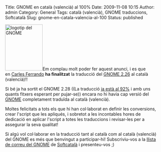 Title: GNOME en català (valencià) al 100%
Date: 2009-11-08 10:15
Author: admin
Category: General
Tags: català (valencià), GNOME traduccions, Softcatalà
Slug: gnome-en-catala-valencia-al-100
Status: published

<img src="http://gil.badall.net/wp-content/uploads/2008/01/gnomefoot.png" title="logotip del GNOME" class="alignright size-full wp-image-274" width="122" height="150" alt="logotip del GNOME" />Em complau molt poder fer aquest anunci, i es que en [Carles Ferrando](http://laendle.wordpress.com/ "Bloc d'en Carles Ferrando") **ha finalitzat** la traducció del [GNOME 2.26](http://l10n.gnome.org/languages/ca@valencia/gnome-2-26/ui/ "Estadístiques de traducció del GNOME 2.26 al català (valencià)") al català (valencià)!!

Si bé ja ha sortit el GNOME 2.28 ((La traducció [ja està al 92%](http://l10n.gnome.org/languages/ca@valencia/gnome-2-28/ui/ "Estadístiques de traducció del GNOME 2.28 al català (valencià)") i amb uns quants fitxers esperant per pujar-se)) encara no hi havia cap versió del [GNOME](http://www.gnome.org "Lloc web del projecte d'escriptori lliure GNOME") completament traduïda al català (valencià).

Moltes felicitats a tots els que hi han col·laborat en definir les conversions, crear l'script que les apliqués, i sobretot a les incontables hores de dedicació en aplicar l'script a totes les traduccions i revisar-les per a assegurar la seva qualitat!

Si algú vol col·laborar en la traducció tant al català com al català (valencià) del GNOME es més que benvingut a participar-hi! Subscriviu-vos a la [llista de correu del GNOME](http://llistes.softcatala.org/mailman/listinfo/gnome "Llista de correu de coordinació de la traducció del GNOME a Softcatalà") de [Softcatalà](http://www.softcatala.cat "Lloc web de l'associació de voluntaris de traducció del català") i presenteu-vos ;)
